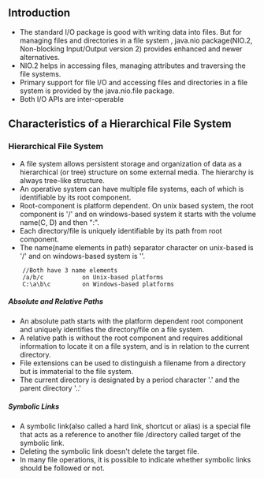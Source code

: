 ## Introduction
 - The standard I/O package is good with writing data into files. But for managing files and directories in a file system
, java.nio package(NIO.2, Non-blocking Input/Output version 2) provides enhanced and newer alternatives.
 - NIO.2 helps in accessing files, managing attributes and traversing the file systems.
 - Primary support for file I/O and accessing files and directories in a file system is provided by the java.nio.file package. 
 - Both I/O APIs are inter-operable

## Characteristics of a Hierarchical File System

### Hierarchical File System
 - A file system allows persistent storage and organization of data as a hierarchical (or tree) structure on some external
media. The hierarchy is always tree-like structure.
 - An operative system can have multiple file systems, each of which is identifiable by its root component.
 - Root-component is platform dependent. On unix based system, the root component is '/' and on windows-based system it 
starts with the volume name(C, D) and then ":\".
 - Each directory/file is uniquely identifiable by its path from root component.
 - The name(name elements in path) separator character on unix-based is '/' and on windows-based system is '\'.
```
    //Both have 3 name elements
    /a/b/c           on Unix-based platforms
    C:\a\b\c         on Windows-based platforms

```

##### Absolute and Relative Paths
 - An absolute path starts with the platform dependent root component and uniquely identifies the directory/file on a file
system.
 - A relative path is without the root component and requires additional information to locate it on a file system, and 
is in relation to the current directory.
 - File extensions can be used to distinguish a filename from a directory but is immaterial to the file system.
 - The current directory is designated by a period character '.' and the parent directory '..'

##### Symbolic Links
 - A symbolic link(also called a hard link, shortcut or alias) is a special file that acts as a reference to another file
/directory called target of the symbolic link.
 - Deleting the symbolic link doesn't delete the target file.
 - In many file operations, it is possible to indicate whether symbolic links should be followed or not.
